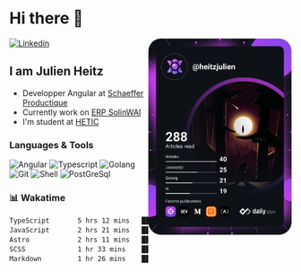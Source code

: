 <h1>Hi there 👋</h1>

<div align="left">

  <a href="https://www.linkedin.com/in/heitzjulien/">
    <img
      src="https://img.shields.io/static/v1?logo=linkedin&style=flat-square&color=0072b1&label=LinkedIn&message=%20"
      alt="Linkedin"
    />
  </a>

  <a href="https://>app.daily.dev/heitzjulien" target="_blank">
    <img
      width="256"
      align="right"
      src="https://raw.githubusercontent.com/heitzjulien/heitzjulien/devcard/devcard.svg"
    />
  </a>
</div>

## I am Julien Heitz

- Developper Angular at [Schaeffer Productique](www.schaeffer-productique.com)
- Currently work on [ERP SolinWAI](https://www.schaeffer-productique.com/solin-wai/)
- I'm student at [HETIC](https://www.hetic.net)

### Languages & Tools

![Angular](https://img.shields.io/badge/Angular-DD0031?style=for-the-badge&logo=angular&logoColor=white)
![Typescript](https://img.shields.io/badge/TypeScript-007ACC?style=for-the-badge&logo=typescript&logoColor=white)
![Golang](https://img.shields.io/badge/Go-00ADD8?style=for-the-badge&logo=go&logoColor=white)
![Git](https://img.shields.io/badge/GIT-E44C30?style=for-the-badge&logo=git&logoColor=white)
![Shell](https://img.shields.io/badge/Shell_Script-121011?style=for-the-badge&logo=gnu-bash&logoColor=white)
![PostGreSql](https://img.shields.io/badge/PostgreSQL-316192?style=for-the-badge&logo=postgresql&logoColor=white)

### 📊 Wakatime

<!--START_SECTION:waka-->

```txt
TypeScript       5 hrs 12 mins   ███████░░░░░░░░░░░░░░░░░░   27.47 %
JavaScript       2 hrs 21 mins   ███░░░░░░░░░░░░░░░░░░░░░░   12.43 %
Astro            2 hrs 11 mins   ███░░░░░░░░░░░░░░░░░░░░░░   11.58 %
SCSS             1 hr 33 mins    ██░░░░░░░░░░░░░░░░░░░░░░░   08.22 %
Markdown         1 hr 26 mins    ██░░░░░░░░░░░░░░░░░░░░░░░   07.61 %
```

<!--END_SECTION:waka-->
